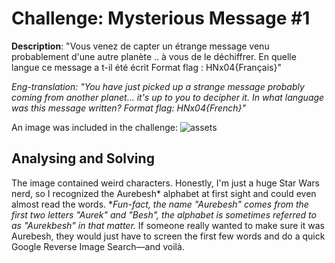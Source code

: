 # Challenge: Mysterious Message #1

**Description**: 
"Vous venez de capter un étrange message venu probablement d'une autre planète .. à vous de le déchiffrer. En quelle langue ce message a t-il été écrit Format flag : HNx04{Français}"

*Eng-translation: "You have just picked up a strange message probably coming from another planet... it's up to you to decipher it. In what language was this message written? Format flag: HNx04{French}"*

An image was included in the challenge:
![assets](https://github.com/user-attachments/assets/74abf9a2-d92f-49ad-8f66-b857b33e5007)

## Analysing and Solving

The image contained weird characters. Honestly, I'm just a huge Star Wars nerd, so I recognized the Aurebesh* alphabet at first sight and could even almost read the words.
**Fun-fact, the name "Aurebesh" comes from the first two letters "Aurek" and "Besh", the alphabet is sometimes referred to as "Aurekbesh" in that matter.*
If someone really wanted to make sure it was Aurebesh, they would just have to screen the first few words and do a quick Google Reverse Image Search—and voilà.

